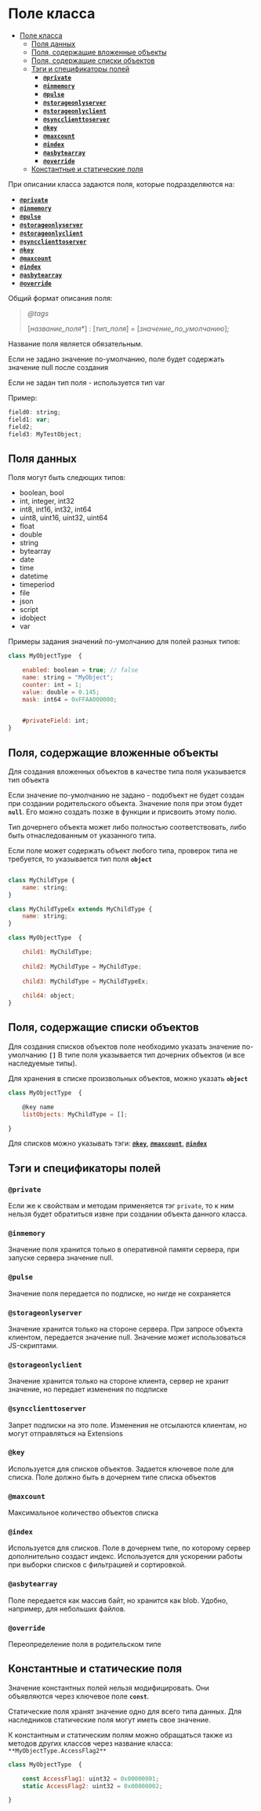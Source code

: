 # Поле класса

- [Поле класса](#поле-класса)
  - [Поля данных](#поля-данных)
  - [Поля, содержащие вложенные объекты](#поля-содержащие-вложенные-объекты)
  - [Поля, содержащие списки объектов](#поля-содержащие-списки-объектов)
  - [Тэги и спецификаторы полей](#тэги-и-спецификаторы-полей)
    - [**`@private`**](#private)
    - [**`@inmemory`**](#inmemory)
    - [**`@pulse`**](#pulse)
    - [**`@storageonlyserver`**](#storageonlyserver)
    - [**`@storageonlyclient`**](#storageonlyclient)
    - [**`@syncclienttoserver`**](#syncclienttoserver)
    - [**`@key`**](#key)
    - [**`@maxcount`**](#maxcount)
    - [**`@index`**](#index)
    - [**`@asbytearray`**](#asbytearray)
    - [**`@override`**](#override)
  - [Константные и статические поля](#константные-и-статические-поля)

При описании класса задаются поля, которые подразделяются на:
<!-- no toc -->
- [**`@private`**](#private)
- [**`@inmemory`**](#inmemory)
- [**`@pulse`**](#pulse)
- [**`@storageonlyserver`**](#storageonlyserver)
- [**`@storageonlyclient`**](#storageonlyclient)
- [**`@syncclienttoserver`**](#syncclienttoserver)
- [**`@key`**](#key)
- [**`@maxcount`**](#maxcount)
- [**`@index`**](#index)
- [**`@asbytearray`**](#asbytearray)
- [**`@override`**](#override)

Общий формат описания поля:


>*@tags*
>
>[*название_поля**] : [*тип_поля*] = [*значение_по_умолчанию*];


Название поля является обязательным.

Если не задано значение по-умолчанию, поле будет содержать значение null после создания

Если не задан тип поля - используется тип var

Пример:

```jsx
field0: string;
field1: var;
field2;
field3: MyTestObject;

```

## Поля данных

Поля могут быть следющих типов:

* boolean, bool 
* int, integer, int32
* int8, int16, int32, int64 
* uint8, uint16, uint32, uint64
* float
* double
* string
* bytearray
* date
* time
* datetime
* timeperiod
* file
* json
* script
* idobject
* var

Примеры задания значений по-умолчанию для полей разных типов:

```javaScript
class MyObjectType  {

    enabled: boolean = true; // false
    name: string = "MyObject";  
    counter: int = 1; 
    value: double = 0.145;
    mask: int64 = 0xFFAA000000;
  

    #privateField: int;
}
```

## Поля, содержащие вложенные объекты

Для создания вложенных объектов в качестве типа поля указывается тип объекта 

Если значение по-умолчанию не задано - подобъект не будет создан при создании родительского объекта. 
Значение поля при этом будет **`null`**. Его можно создать позже в функции и присвоить этому полю. 

Тип дочернего объекта может либо полностью соответствовать, либо быть отнаследованным от указанного типа.

Если поле может содержать объект любого типа, проверок типа не требуется, то указывается тип поля **`object`**

```javaScript

class MyChildType {
    name: string;
}

class MyChildTypeEx extends MyChildType {
    name: string;
}

class MyObjectType  {

    child1: MyChildType;
    
    child2: MyChildType = MyChildType;
    
    child3: MyChildType = MyChildTypeEx;
   
    child4: object;
}
```


## Поля, содержащие списки объектов


Для создания списков объектов поле необходимо указать значение по-умолчанию **`[]`**
В типе поля указывается тип дочерних объектов (и все наследуемые типы). 

Для хранения в списке произвольных объектов, можно указать **`object`**

```javaScript
class MyObjectType  {

    @key name
    listObjects: MyChildType = [];

}
```

Для списков можно указывать тэги: [**`@key`**](#key), [**`@maxcount`**](#maxcount), [**`@index`**](#index) 

## Тэги и спецификаторы полей

### **`@private`**
Если же к свойствам и методам применяется тэг `private`, то к ним нельзя будет обратиться извне при создании объекта данного класса.

### **`@inmemory`** 
Значение поля хранится только в оперативной памяти сервера, при запуске сервера значение null. 

### **`@pulse`**
Значение поля передается по подписке, но нигде не сохраняется

### **`@storageonlyserver`**
Значение хранится только на стороне сервера. При запросе объекта клиентом, передается значение null. Значение может использоваться JS-скриптами.

### **`@storageonlyclient`**
Значение хранится только на стороне клиента, сервер не хранит значение, но передает изменения по подписке

### **`@syncclienttoserver`**
Запрет подписки на это поле. Изменения не отсылаются клиентам, но могут отправляться на Extensions

### **`@key`**
Используется для списков объектов. Задается ключевое поле для списка. Поле должно быть в дочернем типе списка объектов

### **`@maxcount`**
Максимальное количество объектов списка

### **`@index`**
Используется для списков. Поле в дочернем типе, по которому сервер дополнительно создаст индекс. Используется для ускорении работы при выборки списков с фильтрацией и сортировкой. 

### **`@asbytearray`**
Поле передается как массив байт, но хранится как blob. Удобно, например, для небольших файлов.

### **`@override`**
Переопределение поля в родительском типе 


## Константные и статические поля


Значение константных полей нельзя модифицировать. Они объявляются через ключевое поле **`const`**. 

Статические поля хранят значение одно для всего типа данных. Для наследников статические поля могут иметь свое значение.

К константным и статическим полям можно обращаться также из методов других классов через название класса: `**MyObjectType.AccessFlag2**`

```javaScript
class MyObjectType  {

    const AccessFlag1: uint32 = 0x00000001; 
    static AccessFlag2: uint32 = 0x00000002; 

}
```


